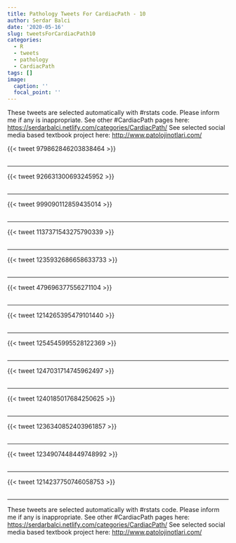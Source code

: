 ```yaml
---
title: Pathology Tweets For CardiacPath - 10
author: Serdar Balci
date: '2020-05-16'
slug: tweetsForCardiacPath10
categories:
  - R
  - tweets
  - pathology
  - CardiacPath
tags: []
image:
  caption: ''
  focal_point: ''
---
```



These tweets are selected automatically with #rstats code. Please inform me if any is inappropriate.
See other #CardiacPath pages here: https://serdarbalci.netlify.com/categories/CardiacPath/ 
See selected social media based textbook project here: http://www.patolojinotlari.com/

{{< tweet 979862846203838464 >}}
<br>
<br>
<hr>
{{< tweet 926631300693245952 >}}
<br>
<br>
<hr>
{{< tweet 999090112859435014 >}}
<br>
<br>
<hr>
{{< tweet 1137371543275790339 >}}
<br>
<br>
<hr>
{{< tweet 1235932686658633733 >}}
<br>
<br>
<hr>
{{< tweet 479696377556271104 >}}
<br>
<br>
<hr>
{{< tweet 1214265395479101440 >}}
<br>
<br>
<hr>
{{< tweet 1254545995528122369 >}}
<br>
<br>
<hr>
{{< tweet 1247031714745962497 >}}
<br>
<br>
<hr>
{{< tweet 1240185017684250625 >}}
<br>
<br>
<hr>
{{< tweet 1236340852403961857 >}}
<br>
<br>
<hr>
{{< tweet 1234907448449748992 >}}
<br>
<br>
<hr>
{{< tweet 1214237750746058753 >}}
<br>
<br>
<hr>


These tweets are selected automatically with #rstats code. Please inform me if any is inappropriate.
See other #CardiacPath pages here: https://serdarbalci.netlify.com/categories/CardiacPath/ 
See selected social media based textbook project here: http://www.patolojinotlari.com/
